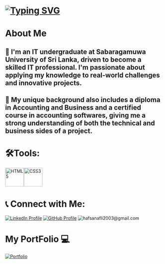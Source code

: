 # <a href="https://git.io/typing-svg"><img src="https://readme-typing-svg.herokuapp.com?font=Poppins&size=30&pause=2000&color=5E6EF7&center=true&vCenter=true&width=700&height=70&lines=Hey%2C+Its+Hafsa+Here+%F0%9F%91%8B;Information+System+Undergraduate+%F0%9F%8E%93+;AAT+Passed+Finalist+%F0%9F%93%9C" alt="Typing SVG" /></a>
# About Me

<h2>🔖 I'm an IT undergraduate at Sabaragamuwa University of Sri Lanka, driven to become a skilled IT professional. I'm passionate about applying my knowledge to real-world challenges and innovative projects.</h2>
<h2>🔖 My unique background also includes a diploma in Accounting and Business and a certified course in accounting softwares, giving me a strong understanding of both the technical and business sides of a project.</h2>

# 🛠️<b>Tools:</b><br>
<img src="https://cdn.jsdelivr.net/gh/devicons/devicon/icons/html5/html5-original.svg" alt="HTML5" width="60"/><img src="https://cdn.jsdelivr.net/gh/devicons/devicon/icons/css3/css3-original.svg" alt="CSS3" width="60" /> <br>

# 📞 Connect with Me:
<a href="https://www.linkedin.com/in/hafsa-nafli-7310a9354/" target="_blank"><img src="https://img.shields.io/badge/LinkedIn-0077B5?style=for-the-badge&logo=linkedin&logoColor=white" alt="LinkedIn Profile" /></a>   <a href="https://github.com/FathimaHafsa-22" target="_blank"><img src="https://img.shields.io/badge/GitHub-100000?style=for-the-badge&logo=github&logoColor=white" alt="GitHub Profile" /></a> <img src="https://img.shields.io/badge/Gmail-D14836?style=for-the-badge&logo=gmail&logoColor=white" alt="hafsanafli2003@gmail.com"/>
# My PortFolio 💻
<a href="https://FathimaHafsa-22.github.io/my-portfolio/Home_Page.html" target="_blank" rel="noopener noreferrer">
  <img src="https://img.shields.io/badge/Portfolio-4CAF50?style=for-the-badge&logo=pagekite&logoColor=white" alt="Portfolio" />
</a>

